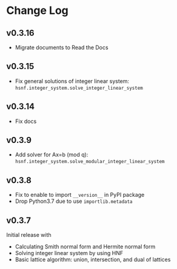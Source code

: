 # Change Log

## v0.3.16
- Migrate documents to Read the Docs

## v0.3.15
- Fix general solutions of integer linear system: `hsnf.integer_system.solve_integer_linear_system`

## v0.3.14
- Fix docs

## v0.3.9
* Add solver for Ax=b (mod q): `hsnf.integer_system.solve_modular_integer_linear_system`

## v0.3.8
* Fix to enable to import ``__version__`` in PyPI package
* Drop Python3.7 due to use ``importlib.metadata``

## v0.3.7
Initial release with

* Calculating Smith normal form and Hermite normal form
* Solving integer linear system by using HNF
* Basic lattice algorithm: union, intersection, and dual of lattices
